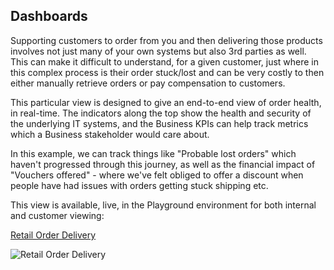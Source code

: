 ## Dashboards

Supporting customers to order from you and then delivering those products involves not just many of your own systems but also 3rd parties as well. This can make it difficult to understand, for a given customer, just where in this complex process is their order stuck/lost and can be very costly to then either manually retrieve orders or pay compensation to customers.

This particular view is designed to give an end-to-end view of order health, in real-time. The indicators along the top show the health and security of the underlying IT systems, and the Business KPIs can help track metrics which a Business stakeholder would care about.

In this example, we can track things like "Probable lost orders" which haven't progressed through this journey, as well as the financial impact of "Vouchers offered" - where we've felt obliged to offer a discount when people have had issues with orders getting stuck shipping etc.

This view is available, live, in the Playground environment for both internal and customer viewing:

[Retail Order Delivery](https://wkf10640.apps.dynatrace.com/ui/apps/dynatrace.dashboards/dashboard/869f7565-899b-4aa0-91f9-dfeecac7f861#from=-24h&to=now%28%29)

![Retail Order Delivery](../../../assets/images/08_01_retail_example_dashboard.png)

  




